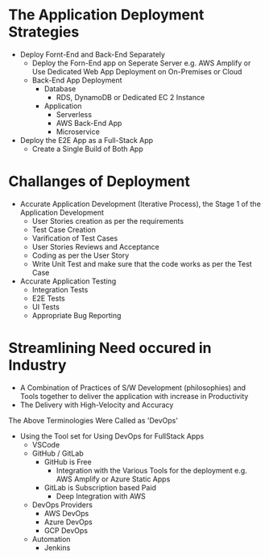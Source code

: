 # The Application Deployment Strategies
- Deploy Fornt-End and Back-End Separately
    - Deploy the Forn-End app on Seperate Server e.g. AWS Amplify or Use Dedicated Web App Deployment on On-Premises or Cloud
    - Back-End App Deployment
        - Database
            - RDS, DynamoDB or Dedicated EC 2 Instance
        - Application 
            - Serverless
            - AWS Back-End App
            - Microservice
- Deploy the E2E App as a Full-Stack App    
    - Create a Single Build of Both App 

# Challanges of Deployment

- Accurate Application Development (Iterative Process), the Stage 1 of the Application Development
    - User Stories creation as per the requirements
    - Test Case Creation
    - Varification of Test Cases    
    - User Stories Reviews and Acceptance
    - Coding as per the User Story
    - Write Unit Test and make sure that the code works as per the Test Case
- Accurate Application Testing  
    - Integration Tests
    - E2E Tests
    - UI Tests
    - Appropriate Bug Reporting

# Streamlining Need occured in Industry
- A Combination of Practices of S/W Development (philosophies) and Tools together to deliver the application with increase in Productivity
- The Delivery with High-Velocity and Accuracy

The Above Terminologies Were Called as 'DevOps'

- Using the Tool set for Using DevOps for FullStack Apps
    - VSCode
    - GitHub / GitLab
        - GitHub is Free
            - Integration with the Various Tools for the deployment e.g. AWS Amplify or Azure Static Apps
        - GitLab is Subscription based Paid
            - Deep Integration with AWS
    - DevOps Providers
        - AWS DevOps
        - Azure DevOps
        - GCP DevOps
    - Automation
        - Jenkins                  